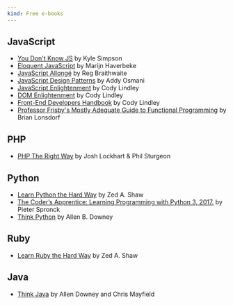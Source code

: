 ```yaml
---
kind: Free e-books
---
```

## JavaScript
* [You Don't Know JS](https://github.com/getify/You-Dont-Know-JS) by Kyle Simpson
* [Eloquent JavaScript](https://eloquentjavascript.net/) by Marijn Haverbeke
* [JavaScript Allongé](https://leanpub.com/javascriptallongesix/read) by Reg Braithwaite
* [JavaScript Design Patterns](https://addyosmani.com/resources/essentialjsdesignpatterns/book/) by Addy Osmani
* [JavaScript Enlightenment](http://javascriptenlightenment.com/) by Cody Lindley
* [DOM Enlightenment](http://domenlightenment.com/) by Cody Lindley
* [Front-End Developers Handbook](https://frontendmasters.com/books/front-end-handbook/2018/) by Cody Lindley
* [Professor Frisby's Mostly Adequate Guide to Functional Programming](https://mostly-adequate.gitbooks.io/mostly-adequate-guide/) by Brian Lonsdorf

## PHP
* [PHP The Right Way](https://phptherightway.com/) by Josh Lockhart & Phil Sturgeon

## Python
* [Learn Python the Hard Way](https://learnpythonthehardway.org/python3/) by Zed A. Shaw
* [The Coder’s Apprentice: Learning Programming with Python 3, 2017.](http://www.spronck.net/pythonbook/) by Pieter Spronck
* [Think Python](http://greenteapress.com/wp/think-python-2e/) by Allen B. Downey

## Ruby
* [Learn Ruby the Hard Way](https://learnrubythehardway.org/book/) by Zed A. Shaw

## Java
* [Think Java](http://greenteapress.com/wp/think-java/) by Allen Downey and Chris Mayfield

